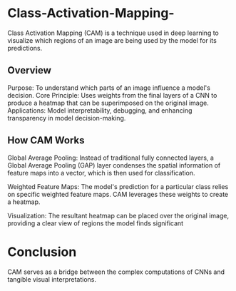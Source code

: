 # Class-Activation-Mapping-
Class Activation Mapping (CAM) is a technique used in deep learning to visualize which regions of an image are being used by the model for its predictions.

## Overview
Purpose: To understand which parts of an image influence a model's decision.
Core Principle: Uses weights from the final layers of a CNN to produce a heatmap that can be superimposed on the original image.
Applications: Model interpretability, debugging, and enhancing transparency in model decision-making.

## How CAM Works
Global Average Pooling: Instead of traditional fully connected layers, a Global Average Pooling (GAP) layer condenses the spatial information of feature maps into a vector, which is then used for classification.

Weighted Feature Maps: The model's prediction for a particular class relies on specific weighted feature maps. CAM leverages these weights to create a heatmap.

Visualization: The resultant heatmap can be placed over the original image, providing a clear view of regions the model finds significant

# Conclusion
CAM serves as a bridge between the complex computations of CNNs and tangible visual interpretations.
